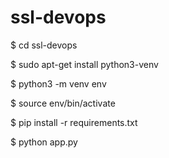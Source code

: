 # ssl-devops


  $ cd ssl-devops
  
  $ sudo apt-get install python3-venv
  
  $ python3 -m venv env
  
  $ source env/bin/activate
  
  $ pip install -r requirements.txt
  
  $ python app.py
